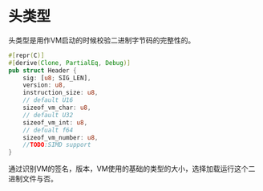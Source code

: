 # 头类型

头类型是用作VM启动的时候校验二进制字节码的完整性的。

```rust
#[repr(C)]
#[derive(Clone, PartialEq, Debug)]
pub struct Header {
    sig: [u8; SIG_LEN],
    version: u8,
    instruction_size: u8,
    // default U16
    sizeof_vm_char: u8,
    // default U32
    sizeof_vm_int: u8,
    // defualt f64
    sizeof_vm_number: u8,
    //TODO:SIMD support
}
```

通过识别VM的签名，版本，VM使用的基础的类型的大小，选择加载运行这个二进制文件与否。
